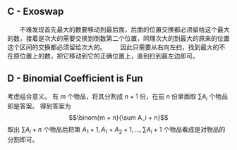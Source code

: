 ## C - Exoswap
&emsp;&emsp;不难发现首先最大的数要移动到最后面，后面的位置交换都必须留给这个最大的数，接着是次大的需要交换到倒数第二个位置，同理次大的到最大的原来的位置这个区间的交换都必须留给次大的。
&emsp;&emsp;因此只需要从右向左扫，找到最大的不在原位置上的数，把它移动到它的正确位置上，直到扫到最左边即可。
## D - Binomial Coefficient is Fun
考虑组合意义。
有 $m$ 个物品，将其分割成 $n + 1$ 份，在前 $n$ 份里面取 $\sum A_i$ 个物品即是答案。
得到答案为 $$\binom{m + n}{\sum A_i + n}$$
取出 $\sum A_i + n$ 个物品后把第 $A_1 + 1, A_1 + A_2 + 1, ... , \sum A_i + 1$ 个物品看成是对物品的分割即可。